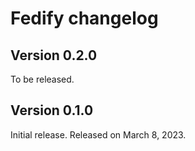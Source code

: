 <!-- deno-fmt-ignore-file -->

Fedify changelog
================

Version 0.2.0
-------------

To be released.


Version 0.1.0
-------------

Initial release.  Released on March 8, 2023.
